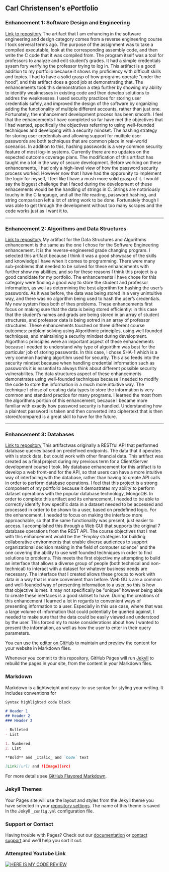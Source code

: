 ## Carl Christensen's ePortfolio


### Enhancement 1: Software Design and Engineering
[Link to repository](https://github.com/cpchristensen/grade-viewer)
The artifact that I am enhancing in the software engineering and design category comes from a reverse engineering course I took serveral terms ago. The purpose of the assignment was to take a compiled executable, look at the corresponding assembly code, and then write the C code that it was compiled from. The program itself was a tool for professors to analyze and edit student’s grades. It had a simple credentials sysem fory verifying the professor trying to log in. This artifact is a good addition to my portfolio because it shows my proficiency with difficult skills and topics. I had to have a solid grasp of how programs operate “under the hood”, and this artifact does a good job at demonstrating that. The enhancements took this demonstration a step further by showing my ability to identify weaknesses in existing code and then develop solutions to addres the weaknesses. I used security practices for storing user credentials safely, and improved the design of the software by organizing adding the functionality of multiple different accounts, rather than just one.
	Fortunately,  the enhancement development process has been smooth. I feel that the enhancements I have completed so far have met the objectives that I had wanted, specifically the objectives referring to using well-founded techniques and developing with a security mindset. The hashing strategy for storing user credentials and allowing support for multiple user passwords are both techniques that are common place in real-world scenarios. In addition to this, hashing passwords is a very common security feature of most log-in systems. Currently there are no updates on the expected outcome coverage plans.
	The modification of this artifact has taught me a lot in the way of secure development. Before working on these enhancements, I had only a high-level view of how the password security process worked. However now that I have had the opporunity to implement the logic for myself, I feel like I have a mush more solid grasp of it. I would say the biggest challenge that I faced during the development of these enhacements would be the handling of strings in C. Strings are notoriously touchy in the C langauge, and all the file reading, password hashing, and string comparison left a lot of string work to be done. Fortunately though I was able to get through the development without too many scrapes and the code works just as I want it to.
___
### Enhancement 2: Algorithms and Data Structures
[Link to repository](https://github.com/cpchristensen/grade-viewer)
My artifact for the Data Structures and Algorithms enhancement is the same as the one I chose for the Software Engineering enhancement. It is the reverse-engineered grade changing program. I selected this artifact because I think it was a good showcase of the skills and knowledge I have when it comes to programming. There were many sub-problems that needed to be solved for these enhancements with further show my abilities, and so for these reasons I think this project is a good candidate for my portfolio.
	The enhancements I have chose for this category were finding a good way to store the student and professor information, as well as determining the best algorithm for hashing the user’s passwords. As it was before, the data was being stored in a very unintuitive way, and there was no algorithm being used to hash the user’s credentials. My new system fixes both of thes problems. These enhancements first focus on making sure that the data is being stored efficiently: in this case that the student’s names and grads are being stored in an array of student structures, and professor data is being sotred in an array of professor structures.
	These enhancements touched on three different course outcomes: problem solving using Algorithmic principles, using well founded techniques, and maintaining a security mindset during development. Algorthmic principles were an important aspect of these enhancements because I needed to understand why type of algoirtihm was best for the particular job of storing passwords. In this case, I chose SHA-1 which is a very common hashing algortihm used for security. This also feeds into the security mindset because when handling credential information such as passwords it is essential to always think about different possible security vulnerabilites. The data structures aspect of these enhancements demonstrates using well-founded techniques because I needed to modify the code to store the information in a much more intuitive way. The technique I chose of creating data types to store the information is very common and standard practice for many programs.
	I learned the most from the algorithms portion of this enhancement, because I became more familiar with exactly how password security is handled. Understanding how a plaintext password is taken and then converted into ciphertext that is then stored/compared is a great skill to have for the future.
___
### Enhancement 3: Databases
[Link to repository](https://github.com/cpchristensen/crud-application)
This artifactwas originally a RESTful API that performed database queries based on predefined endpoints. The data that it operates with is stock data, but could work with other financial data. This artifact was created as a final project during my previous term for a Client/Server development course I took. My database enhancement for this artifact is to develop a web front-end for the API, so that users can have a more intuitive way of interfacing with the database, rather than having to create API calls in order to perform database operations.
	I feel that this project is a strong component of my portfolio because it demostrates my ability to perform dataset operations with the popular database technology, MongoDB. In order to complete this artifact and its enhancement, I needed to be able to correctly identify how specific data in a dataset needed to be accessed and processed in order to be shown to a user, based on predefined logic. For the enhancement, I needed to focus on making the interface more approachable, so that the same functionality was present, just easier to access. I accomplished this through a Web GUI that supports the original 7 database operations from the REST API.
	The course objectives that I met with this enhancement would be the “Employ strategies for building collaborative environments that enable diverse audiences to support organizational decision making in the field of computer science” and the one covering the ability to use well founded techniques in order to find solutions to problems. This meets the first objective my attempting to build an interface that allows a diverse group of people (both technical and non-technical) to interact with a dataset for whatever business needs are necessary. The interface that I created allows these groups to work with data in a way that is more convenient than before. Web GUIs are a common and well-founded way of presenting information to a user, so this is how that objective is met. It may not specifically be “unique” however being able to create these inerfaces is a good skillset to have.
	During the creations of this enhancement I learned a lot in regards to convenient ways of presenting information to a user. Especially in this use case, where that was a large volume of information that could potentially be queried against, I needed to make sure that the data could be easily viewed and understood by the user. This forced my to make considerations about how I wanted to present the information, as well as how the user to enter in their query parameters.





You can use the [editor on GitHub](https://github.com/cpchristensen/cpchristensen.github.io/edit/master/README.md) to maintain and preview the content for your website in Markdown files.

Whenever you commit to this repository, GitHub Pages will run [Jekyll](https://jekyllrb.com/) to rebuild the pages in your site, from the content in your Markdown files.

### Markdown

Markdown is a lightweight and easy-to-use syntax for styling your writing. It includes conventions for

```markdown
Syntax highlighted code block

# Header 1
## Header 2
### Header 3

- Bulleted
- List

1. Numbered
2. List

**Bold** and _Italic_ and `Code` text

[Link](url) and ![Image](src)
```

For more details see [GitHub Flavored Markdown](https://guides.github.com/features/mastering-markdown/).

### Jekyll Themes

Your Pages site will use the layout and styles from the Jekyll theme you have selected in your [repository settings](https://github.com/cpchristensen/cpchristensen.github.io/settings). The name of this theme is saved in the Jekyll `_config.yml` configuration file.

### Support or Contact

Having trouble with Pages? Check out our [documentation](https://help.github.com/categories/github-pages-basics/) or [contact support](https://github.com/contact) and we’ll help you sort it out.

### Attempted Youtube Link

[![HERE IS MY CODE REVIEW](https://img.youtube.com/vi/CbwyjuzUzXA/0.jpg)](https://www.youtube.com/watch?v=CbwyjuzUzXA)